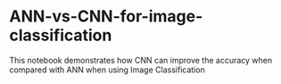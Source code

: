 # ANN-vs-CNN-for-image-classification
This notebook demonstrates how CNN can improve the accuracy when compared with ANN when using Image Classification
